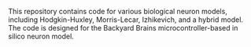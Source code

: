 This repository contains code for various biological neuron models, including Hodgkin-Huxley, Morris-Lecar, Izhikevich, and a hybrid model. The code is designed for the Backyard Brains microcontroller-based in silico neuron model.
